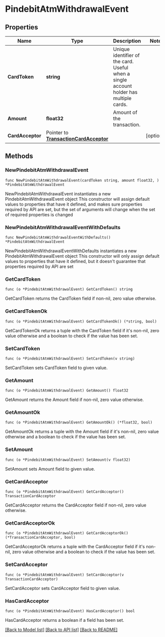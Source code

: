 # PindebitAtmWithdrawalEvent

## Properties

Name | Type | Description | Notes
------------ | ------------- | ------------- | -------------
**CardToken** | **string** | Unique identifier of the card. Useful when a single account holder has multiple cards. | 
**Amount** | **float32** | Amount of the transaction. | 
**CardAcceptor** | Pointer to [**TransactionCardAcceptor**](transaction_card_acceptor.md) |  | [optional] 

## Methods

### NewPindebitAtmWithdrawalEvent

`func NewPindebitAtmWithdrawalEvent(cardToken string, amount float32, ) *PindebitAtmWithdrawalEvent`

NewPindebitAtmWithdrawalEvent instantiates a new PindebitAtmWithdrawalEvent object
This constructor will assign default values to properties that have it defined,
and makes sure properties required by API are set, but the set of arguments
will change when the set of required properties is changed

### NewPindebitAtmWithdrawalEventWithDefaults

`func NewPindebitAtmWithdrawalEventWithDefaults() *PindebitAtmWithdrawalEvent`

NewPindebitAtmWithdrawalEventWithDefaults instantiates a new PindebitAtmWithdrawalEvent object
This constructor will only assign default values to properties that have it defined,
but it doesn't guarantee that properties required by API are set

### GetCardToken

`func (o *PindebitAtmWithdrawalEvent) GetCardToken() string`

GetCardToken returns the CardToken field if non-nil, zero value otherwise.

### GetCardTokenOk

`func (o *PindebitAtmWithdrawalEvent) GetCardTokenOk() (*string, bool)`

GetCardTokenOk returns a tuple with the CardToken field if it's non-nil, zero value otherwise
and a boolean to check if the value has been set.

### SetCardToken

`func (o *PindebitAtmWithdrawalEvent) SetCardToken(v string)`

SetCardToken sets CardToken field to given value.


### GetAmount

`func (o *PindebitAtmWithdrawalEvent) GetAmount() float32`

GetAmount returns the Amount field if non-nil, zero value otherwise.

### GetAmountOk

`func (o *PindebitAtmWithdrawalEvent) GetAmountOk() (*float32, bool)`

GetAmountOk returns a tuple with the Amount field if it's non-nil, zero value otherwise
and a boolean to check if the value has been set.

### SetAmount

`func (o *PindebitAtmWithdrawalEvent) SetAmount(v float32)`

SetAmount sets Amount field to given value.


### GetCardAcceptor

`func (o *PindebitAtmWithdrawalEvent) GetCardAcceptor() TransactionCardAcceptor`

GetCardAcceptor returns the CardAcceptor field if non-nil, zero value otherwise.

### GetCardAcceptorOk

`func (o *PindebitAtmWithdrawalEvent) GetCardAcceptorOk() (*TransactionCardAcceptor, bool)`

GetCardAcceptorOk returns a tuple with the CardAcceptor field if it's non-nil, zero value otherwise
and a boolean to check if the value has been set.

### SetCardAcceptor

`func (o *PindebitAtmWithdrawalEvent) SetCardAcceptor(v TransactionCardAcceptor)`

SetCardAcceptor sets CardAcceptor field to given value.

### HasCardAcceptor

`func (o *PindebitAtmWithdrawalEvent) HasCardAcceptor() bool`

HasCardAcceptor returns a boolean if a field has been set.


[[Back to Model list]](../README.md#documentation-for-models) [[Back to API list]](../README.md#documentation-for-api-endpoints) [[Back to README]](../README.md)


